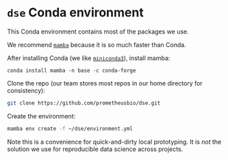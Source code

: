 # `dse` Conda environment

This Conda environment contains most of the packages we use.

We recommend [`mamba`](https://github.com/mamba-org/mamba) because it is so much faster than Conda.

After installing Conda (we like [`miniconda3`](https://docs.conda.io/en/latest/miniconda.html)), install mamba:
```
conda install mamba -n base -c conda-forge
```

Clone the repo (our team stores most repos in our home directory for consistency):
```bash
git clone https://github.com/prometheusbio/dse.git
```

Create the environment:
```bash
mamba env create -f ~/dse/environment.yml
```

Note this is a convenience for quick-and-dirty local prototyping.
It is *not* the solution we use for reproducible data science across projects.
